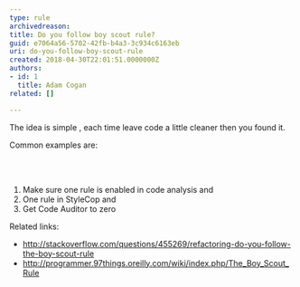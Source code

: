 ```yaml
---
type: rule
archivedreason: 
title: Do you follow boy scout rule?
guid: e7064a56-5702-42fb-b4a3-3c934c6163eb
uri: do-you-follow-boy-scout-rule
created: 2018-04-30T22:01:51.0000000Z
authors:
- id: 1
  title: Adam Cogan
related: []

---
```



<p>The idea is simple , each time leave code a little cleaner then you found it.</p><p>Common examples are&#58;</p>
<br><excerpt class='endintro'></excerpt><br>
<ol><li>Make sure one rule is enabled in code analysis and<br></li><li>One rule in StyleCop and</li><li>Get Code Auditor to zero</li></ol><p>Related links&#58;</p><ul><li><a href="http&#58;//stackoverflow.com/questions/455269/refactoring-do-you-follow-the-boy-scout-rule">http&#58;//stackoverflow.com/questions/455269/refactoring-do-you-follow-the-boy-scout-rule​</a></li><li><a href="http&#58;//programmer.97things.oreilly.com/wiki/index.php/The_Boy_Scout_Rule">http&#58;//programmer.97things.oreilly.com/wiki/index.php/The_Boy_Scout_Rule</a>​<br></li></ul>


